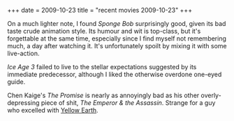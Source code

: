+++
date = 2009-10-23
title = "recent movies 2009-10-23"
+++

On a much lighter note, I found *Sponge Bob* surprisingly good, given
its bad taste crude animation style. Its humour and wit is top-class,
but it\'s forgettable at the same time, especially since I find myself
not remembering much, a day after watching it. It\'s unfortunately
spoilt by mixing it with some live-action.

*Ice Age 3* failed to live to the stellar expectations suggested by its
immediate predecessor, although I liked the otherwise overdone one-eyed
guide.

Chen Kaige\'s *The Promise* is nearly as annoyingly bad as his other
overly-depressing piece of shit, *The Emperor & the Assassin*. Strange
for a guy who excelled with [Yellow Earth].

  [Yellow Earth]: http://movies.tshepang.net/yellow-earth-1984
